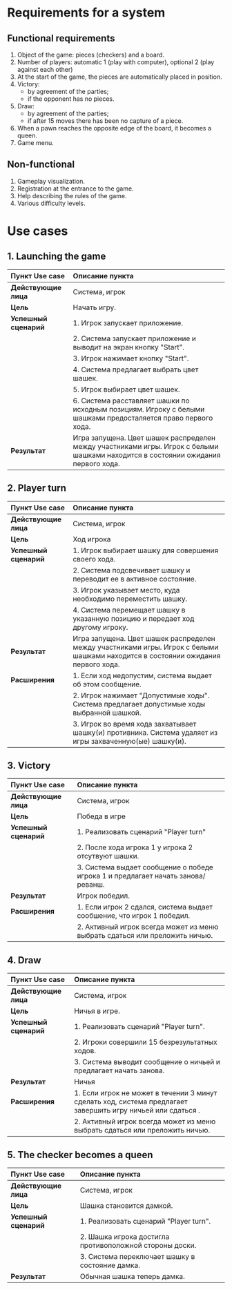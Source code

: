 # Requirements for a system
## Functional requirements
1. Object of the game: pieces (checkers) and a board.
2. Number of players: automatic 1 (play with computer), optional 2 (play against each other)
3. At the start of the game, the pieces are automatically placed in position.
4. Victory: 
    * by agreement of the parties; 
    * if the opponent has no pieces.
5. Draw:
    * by agreement of the parties;
    * if after 15 moves there has been no capture of a piece.
6. When a pawn reaches the opposite edge of the board, it becomes a queen.
7. Game menu.
## Non-functional
1. Gameplay visualization. 
2. Registration at the entrance to the game.
3. Help describing the rules of the game.
4. Various difficulty levels.
# Use cases
## 1. Launching the game
| Пункт Use case | Описание пункта |
|:-----------|:------------|
| __Действующие лица__ | Система, игрок |
| __Цель__ | Начать игру. |
| __Успешный сценарий__ | 1. Игрок запускает приложение.
|| 2. Система запускает приложение и выводит на экран кнопку "Start".
|| 3. Игрок нажимает кнопку "Start".
|| 4. Система предлагает выбрать цвет шашек.
|| 5. Игрок выбирает цвет шашек.
|| 6. Система расставляет шашки по исходным позициям. Игроку с белыми шашками предосталяется право первого хода.
| __Результат__ | Игра запущена. Цвет шашек распределен между участниками игры. Игрок с белыми шашками находится в состоянии ожидания первого хода. |
## 2. Player turn
| Пункт Use case | Описание пункта |
|:-----------|:------------|
| __Действующие лица__ | Система, игрок |
| __Цель__ | Ход игрока |
| __Успешный сценарий__ | 1. Игрок выбирает шашку для совершения своего хода.
|| 2. Система подсвечивает шашку и переводит ее в активное состояние. 
|| 3. Игрок указывает место, куда необходимо переместить шашку.
|| 4. Система перемещает шашку в указанную позицию и передает ход другому игроку.
| __Результат__ | Игра запущена. Цвет шашек распределен между участниками игры. Игрок с белыми шашками находится в состоянии ожидания первого хода. |
| __Расширения__ | 1. Если ход недопустим, система выдает об этом сообщение. 
|| 2. Игрок нажимает "Допустимые ходы". Система предлагает допустимые ходы выбранной шашкой.
|| 3. Игрок во время хода захватывает шашку(и) противника. Система удаляет из игры захваченную(ые) шашку(и).
## 3. Victory
| Пункт Use case | Описание пункта |
|:-----------|:------------|
| __Действующие лица__ | Система, игрок |
| __Цель__ | Победа в игре |
| __Успешный сценарий__ | 1. Реализовать сценарий "Player turn"
|| 2. После хода игрока 1 у игрока 2 отсутвуют шашки. 
|| 3. Система выдает сообщение о победе игрока 1 и предлагает начать занова/реванш.
| __Результат__ | Игрок победил. |
| __Расширения__ | 1. Если игрок 2 сдался, система выдает сообшение, что игрок 1 победил. 
|| 2. Активный игрок всегда может из меню выбрать сдаться или преложить ничью.
## 4. Draw
| Пункт Use case | Описание пункта |
|:-----------|:------------|
| __Действующие лица__ | Система, игрок |
| __Цель__ | Ничья в игре. |
| __Успешный сценарий__ | 1. Реализовать сценарий "Player turn".
|| 2. Игроки совершили 15 безрезультатных ходов.
|| 3. Система выводит сообщение о ничьей и предлагает начать занова.
| __Результат__ | Ничья |
| __Расширения__ | 1. Если игрок не может в течении 3 минут сделать ход, система предлагает завершить игру ничьей или сдаться .
|| 2. Активный игрок всегда может из меню выбрать сдаться или преложить ничью.
## 5. The checker becomes a queen
| Пункт Use case | Описание пункта |
|:-----------|:------------|
| __Действующие лица__ | Система, игрок |
| __Цель__ | Шашка становится дамкой. |
| __Успешный сценарий__ | 1. Реализовать сценарий "Player turn".
|| 2. Шашка игрока достигла противоположной стороны доски.
|| 3. Система переключает шашку в состояние дамка. 
| __Результат__ | Обычная шашка теперь дамка. |
